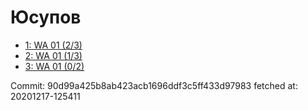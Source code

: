 # Юсупов
- [1: WA 01 (2/3)](1.md)
- [2: WA 01 (1/3)](2.md)
- [3: WA 01 (0/2)](3.md)

Commit: 90d99a425b8ab423acb1696ddf3c5ff433d97983
 fetched at: 20201217-125411
